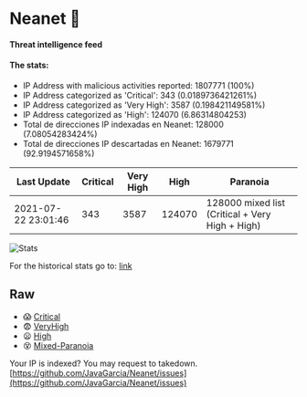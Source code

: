 # Neanet :hocho:
#### Threat intelligence feed
#### The stats:

- IP Address with malicious activities reported: 1807771 (100%)
- IP Address categorized as 'Critical':  343 (0.0189736421261%)
- IP Address categorized as 'Very High':  3587 (0.198421149581%)
- IP Address categorized as 'High':  124070 (6.86314804253)
- Total de direcciones IP indexadas en Neanet:  128000 (7.08054283424%)
- Total de direcciones IP descartadas en Neanet:  1679771 (92.9194571658%)

| Last Update | Critical | Very High | High | Paranoia |
| --- | --- | --- | --- | --- |
| 2021-07-22 23:01:46 | 343 | 3587 | 124070 | 128000 mixed list (Critical + Very High + High)|

![Stats](https://docs.google.com/spreadsheets/d/e/2PACX-1vSnaNMIXVabIpDJjufMlzH7poXnshF3mgd8Is1g9ytUEzVsP5my4Trn8f-xkoLLQ38xpL3HtmUexLo6/pubchart?oid=501124687&format=image)

For the historical stats go to: [link](/stats.csv)
## Raw
- :scream: [Critical](https://raw.githubusercontent.com/JavaGarcia/Neanet/master/blacklists/neanet_critical.txt)
- :fearful: [VeryHigh](https://raw.githubusercontent.com/JavaGarcia/Neanet/master/blacklists/neanet_veryHigh.txtt)
- :frowning: [High](https://raw.githubusercontent.com/JavaGarcia/Neanet/master/blacklists/neanet_high.txt)
- :dizzy_face: [Mixed-Paranoia](https://raw.githubusercontent.com/JavaGarcia/Neanet/master/blacklists/neanet_all.txt)


Your IP is indexed? You may request to takedown. [https://github.com/JavaGarcia/Neanet/issues](https://github.com/JavaGarcia/Neanet/issues)















































































































































































































































































































































































































































































































































































































































































































































































































































































































































































































































































































































































































































































































































































































































































































































































































































































































































































































































































































































































































































































































































































































































































































































































































































































































































































































































































































































































































































































































































































































































































































































































































































































































































































































































































































































































































































































































































































































































































































































































































































































































































































































































































































































































































































































































































































































































































































































































































































































































































































































































































































































































































































































































































































































































































































































































































































































































































































































































































































































































































































































































































































































































































































































































































































































































































































































































































































































































































































































































































































































































































































































































































































































































































































































































































































































































































































































































































































































































































































































